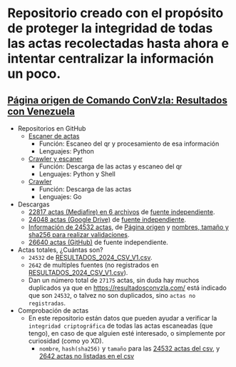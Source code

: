 # Repositorio creado con el propósito de proteger la integridad de todas las actas recolectadas hasta ahora e intentar centralizar la información un poco.

## [Página origen de Comando ConVzla: Resultados con Venezuela](https://resultadosconvzla.com/)
- Repositorios en GitHub
  - [Escaner de actas](https://github.com/Strvm/vnzla-libre)
    - Función: Escaneo del qr y procesamiento de esa información
    - Lenguajes: Python
  - [Crawler y escaner](https://github.com/xaiki/resultadosvzla-tools)
    - Función: Descarga de las actas y escaneo del qr
    - Lenguajes: Python y Shell
  - [Crawler](github.com/Eitol/verificador_elecciones2024_ve)
    - Función: Descarga de las actas
    - Lenguajes: Go
- Descargas
  - [22817 actas (Mediafire) en 6 archivos](https://www.mediafire.com/folder/p1i5nx46yktay) de [fuente independiente](github.com/Eitol/verificador_elecciones2024_ve).
  - [24048 actas (Google Drive)](https://drive.google.com/drive/folders/1I_Ae22mpHUg4xJGz1WTv_F5J8g2zTwqm) de [fuente independiente](https://github.com/xaiki/resultadosvzla-tools).
  - [Información de 24532 actas](https://static.resultadosconvzla.com/RESULTADOS_2024_CSV_V1.csv), de [Página origen](https://resultadosconvzla.com/) y [nombres, tamaño y sha256 para realizar validaciones](https://raw.githubusercontent.com/Vcoder4/Venezuela-actas-2024-archive/main/24532%20actas%20sha256.json).
  - [26640 actas (GitHub)](https://github.com/Strvm/vnzla-libre/tree/main/images) de fuente independiente.
- Actas totales, ¿Cuántas son?
  - `24532` de [RESULTADOS_2024_CSV_V1.csv](https://static.resultadosconvzla.com/RESULTADOS_2024_CSV_V1.csv).
  - `2642` de multiples fuentes (no registrados en [RESULTADOS_2024_CSV_V1.csv](https://static.resultadosconvzla.com/RESULTADOS_2024_CSV_V1.csv)).
  - Dan un número total de `27175` actas, sin duda hay muchos duplicados ya que en https://resultadosconvzla.com/ está indicado que son `24532`, o talvez no son duplicados, sino `actas no registradas`.
- Comprobación de actas
  - En este repositorio están datos que pueden ayudar a verificar la `integridad criptográfica` de todas las actas escaneadas (que tengo), en caso de que alguien esté interesado, o simplemente por curiosidad (como yo XD).
    - `nombre`, `hash(sha256)` y `tamaño` para las [24532 actas del csv](https://raw.githubusercontent.com/Vcoder4/Venezuela-actas-2024-archive/main/24532%20actas%20sha256.json), y [2642 actas no listadas en el csv](https://raw.githubusercontent.com/Vcoder4/Venezuela-actas-2024-archive/main/2642%20actas%20sha256.json)
